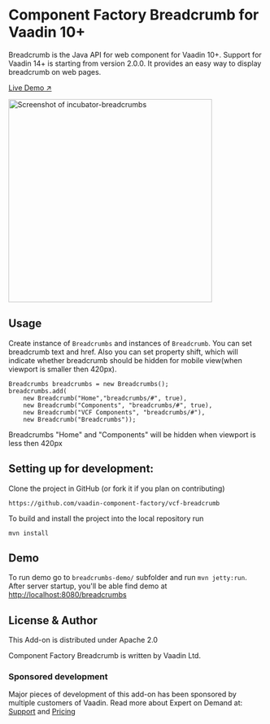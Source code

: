# Component Factory Breadcrumb for Vaadin 10+
Breadcrumb is the Java API for [<vcf-breadcrumbs>](https://github.com/vaadin-component-factory/vcf-breadcrumb) web component for Vaadin 10+. Support for Vaadin 14+ is starting from version 2.0.0. 
It provides an easy way to display breadcrumb on web pages.

[Live Demo ↗](https://incubator.app.fi/breadcrumb-demo/breadcrumbs)

[<img src="https://raw.githubusercontent.com/vaadin/incubator-breadcrumb/master/screenshot.png" width="400" alt="Screenshot of incubator-breadcrumbs">](https://vaadin.com/directory/components/vaadinincubator-breadcrumbs)


## Usage
Create instance of `Breadcrumbs` and instances of `Breadcrumb`. You can set breadcrumb text and href. 
Also you can set property shift, which will indicate whether breadcrumb should be hidden for 
mobile view(when viewport is smaller then 420px).
```
Breadcrumbs breadcrumbs = new Breadcrumbs();
breadcrumbs.add(
    new Breadcrumb("Home","breadcrumbs/#", true),
    new Breadcrumb("Components", "breadcrumbs/#", true),
    new Breadcrumb("VCF Components", "breadcrumbs/#"),
    new Breadcrumb("Breadcrumbs"));
```
Breadcrumbs "Home" and "Components" will be hidden when viewport is less then 420px  


## Setting up for development:
Clone the project in GitHub (or fork it if you plan on contributing)

```
https://github.com/vaadin-component-factory/vcf-breadcrumb
```

To build and install the project into the local repository run 

```mvn install ```

## Demo
To run demo go to `breadcrumbs-demo/` subfolder and run `mvn jetty:run`.
After server startup, you'll be able find demo at [http://localhost:8080/breadcrumbs](http://localhost:8080/breadcrumbs)


## License & Author

This Add-on is distributed under Apache 2.0

Component Factory Breadcrumb is written by Vaadin Ltd.

### Sponsored development
Major pieces of development of this add-on has been sponsored by multiple customers of Vaadin. Read more  about Expert on Demand at: [Support](https://vaadin.com/support) and  [Pricing](https://vaadin.com/pricing)

